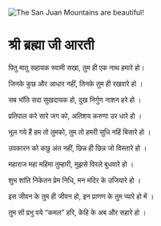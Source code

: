 ![The San Juan Mountains are beautiful!](lib/images/img.png "San Juan Mountains")

# श्री ब्रह्मा जी आरती

पितु मातु सहायक स्वामी सखा, तुम ही एक नाथ हमारे हो।

जिनके कुछ और आधार नहीं, तिनके तुम ही रखवारे हो ।

सब भॉति सदा सुखदायक हो, दुख निर्गुण नाशन हरे हो ।

प्रतिपाल करे सारे जग को, अतिशय करुणा उर धारे हो ।

भूल गये हैं हम तो तुमको, तुम तो हमरी सुधि नहिं बिसारे हो ।

उपकारन को कछु अंत नहीं, छिन्न ही छिन्न जो विस्तारे हो ।

महाराज महा महिमा तुम्हारी, मुझसे विरले बुधवारे हो । 

शुभ शांति निकेतन प्रेम निधि, मन मंदिर के उजियारे हो ।

इस जीवन के तुम ही जीवन हो, इन प्राणण के तुम प्यारे हो में ।

तुम सों प्रभु पये “कमल” हरि, केहि के अब और सहारे हो ।